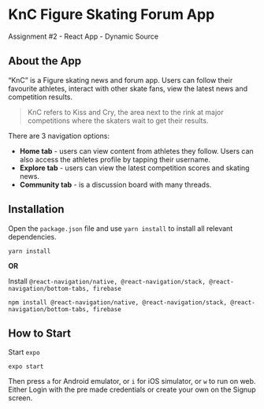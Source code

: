 # KnC Figure Skating Forum App
Assignment #2 - React App - Dynamic Source

## About the App
“KnC” is a Figure skating news and forum app. 
Users can follow their favourite athletes, interact with other skate fans, view the latest news and competition results. 

>KnC refers to Kiss and Cry, the area next to the rink at major competitions where the skaters wait to get their results.

There are 3 navigation options:
* **Home tab** - users can view content from athletes they follow. Users can also access the athletes profile by tapping their username.
* **Explore tab** - users can view the latest competition scores and skating news.
* **Community tab** - is a discussion board with many threads.

## Installation
Open the `package.json` file and use `yarn install` to install all relevant dependencies.
    
    yarn install

**OR**

Install `@react-navigation/native, @react-navigation/stack, @react-navigation/bottom-tabs, firebase`

    npm install @react-navigation/native, @react-navigation/stack, @react-navigation/bottom-tabs, firebase

## How to Start 
Start `expo`

    expo start
    
Then press `a` for Android emulator, or `i` for iOS simulator, or `w` to run on web.
Either Login with the pre made credentials or create your own on the Signup screen.

